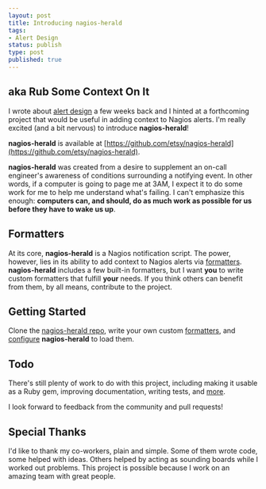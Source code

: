 ```yaml
---
layout: post
title: Introducing nagios-herald
tags:
- Alert Design
status: publish
type: post
published: true
---
```


## aka Rub Some Context On It

I wrote about [alert design](/posts/alert-design/) a few weeks back and I hinted at a forthcoming project that would
be useful in adding context to Nagios alerts. I'm really excited (and a bit nervous) to introduce
**nagios-herald**!

**nagios-herald** is available at [https://github.com/etsy/nagios-herald](https://github.com/etsy/nagios-herald).

**nagios-herald** was created from a desire to supplement an on-call engineer's awareness of conditions surrounding
a notifying event. In other words, if a computer is going to page me at 3AM, I expect it to do some work for me to
help me understand what's failing. I can't emphasize this enough: **computers can, and should, do as much work as
possible for us before they have to wake us up**.

## Formatters

At its core, **nagios-herald** is a Nagios notification script. The power, however, lies in its ability to add
context to Nagios alerts via [formatters](https://github.com/etsy/nagios-herald/blob/master/docs/formatters.md).
**nagios-herald** includes a few built-in formatters, but I want **you** to write custom formatters that fulfill
**your** needs. If you think others can benefit from them, by all means, contribute to the project.

## Getting Started

Clone the [nagios-herald repo](https://github.com/etsy/nagios-herald), write your own custom
[formatters](https://github.com/etsy/nagios-herald/blob/master/docs/formatters.md), and
[configure](https://github.com/etsy/nagios-herald/blob/master/docs/config.md#notable-configuration-values)
**nagios-herald** to load them.

## Todo

There's still plenty of work to do with this project, including making it usable as a Ruby gem, improving
documentation, writing tests, and [more](https://github.com/etsy/nagios-herald/issues?state=open).

I look forward to feedback from the community and pull requests!

## Special Thanks

I'd like to thank my co-workers, plain and simple. Some of them wrote code, some helped with ideas.
Others helped by acting as sounding boards while I worked out problems. This project is possible because I work
on an amazing team with great people.
